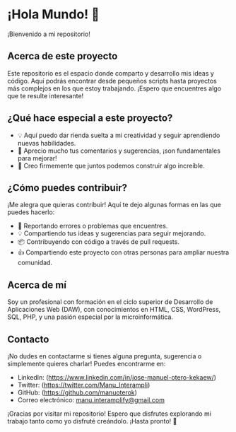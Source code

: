 # ¡Hola Mundo! 👋

¡Bienvenido a mi repositorio!

## Acerca de este proyecto

Este repositorio es el espacio donde comparto y desarrollo mis ideas y código. Aquí podrás encontrar desde pequeños scripts hasta proyectos más complejos en los que estoy trabajando. ¡Espero que encuentres algo que te resulte interesante!

## ¿Qué hace especial a este proyecto?

- 💡 Aquí puedo dar rienda suelta a mi creatividad y seguir aprendiendo nuevas habilidades.
- 🤝 Aprecio mucho tus comentarios y sugerencias, ¡son fundamentales para mejorar!
- 🚀 Creo firmemente que juntos podemos construir algo increíble.

## ¿Cómo puedes contribuir?

¡Me alegra que quieras contribuir! Aquí te dejo algunas formas en las que puedes hacerlo:

- 🐛 Reportando errores o problemas que encuentres.
- 💡 Compartiendo tus ideas y sugerencias para seguir mejorando.
- 📦 Contribuyendo con código a través de pull requests.
- 👍 Compartiendo este proyecto con otras personas para ampliar nuestra comunidad.

## Acerca de mí

Soy un profesional con formación en el ciclo superior de Desarrollo de Aplicaciones Web (DAW), con conocimientos en HTML, CSS, WordPress, SQL, PHP, y una pasión especial por la microinformática.

## Contacto

¡No dudes en contactarme si tienes alguna pregunta, sugerencia o simplemente quieres charlar! Puedes encontrarme en:

- LinkedIn: (https://www.linkedin.com/in/jose-manuel-otero-kekaew/)
- Twitter: (https://twitter.com/Manu_Interampli)
- GitHub: (https://github.com/manuoterok)
- Correo electrónico: [manu.interamplify@gmail.com](mailto:manu.interamplify@gmail.com)

¡Gracias por visitar mi repositorio! Espero que disfrutes explorando mi trabajo tanto como yo disfruté creándolo. ¡Hasta pronto! 👋
